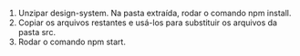 1. Unzipar design-system. Na pasta extraída, rodar o comando npm install.
2. Copiar os arquivos restantes e usá-los para substituir os arquivos da pasta src.
3. Rodar o comando npm start.

